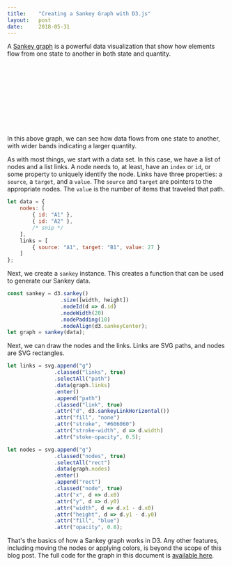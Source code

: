 ```yaml
---
title:    "Creating a Sankey Graph with D3.js"
layout:   post
date:     2018-05-31
---
```


A [Sankey graph](https://en.wikipedia.org/wiki/Sankey_diagram) is a powerful data visualization that show how elements flow from one state to another in both state and quantity.

<svg id="canvas"></svg>

<script src="https://unpkg.com/d3@5.4.0/dist/d3.min.js"></script>
<script src="https://unpkg.com/d3-sankey@0.7.1/build/d3-sankey.js"></script>
<script src="/assets/js/sankey1.js"></script>

In this above graph, we can see how data flows from one state to another, with wider bands indicating a larger quantity.

As with most things, we start with a data set. In this case, we have a list of nodes and a list links. A node needs to, at least, have an `index` or `id`, or some property to uniquely identify the node. Links have three properties: a `source`, a `target`, and a `value`. The `source` and `target` are pointers to the appropriate nodes. The `value` is the number of items that traveled that path.

```js
let data = {
    nodes: [
        { id: "A1" },
        { id: "A2" },
        /* snip */
    ],
    links = [
        { source: "A1", target: "B1", value: 27 }
    ]
};
```

Next, we create a `sankey` instance. This creates a function that can be used to generate our Sankey data.

```js
const sankey = d3.sankey()
                 .size([width, height])
                 .nodeId(d => d.id)
                 .nodeWidth(20)
                 .nodePadding(10)
                 .nodeAlign(d3.sankeyCenter);
let graph = sankey(data);
```

Next, we can draw the nodes and the links. Links are SVG paths, and nodes are SVG rectangles.

```js
let links = svg.append("g")
               .classed("links", true)
               .selectAll("path")
               .data(graph.links)
               .enter()
               .append("path")
               .classed("link", true)
               .attr("d", d3.sankeyLinkHorizontal())
               .attr("fill", "none")
               .attr("stroke", "#606060")
               .attr("stroke-width", d => d.width)
               .attr("stoke-opacity", 0.5);

let nodes = svg.append("g")
               .classed("nodes", true)
               .selectAll("rect")
               .data(graph.nodes)
               .enter()
               .append("rect")
               .classed("node", true)
               .attr("x", d => d.x0)
               .attr("y", d => d.y0)
               .attr("width", d => d.x1 - d.x0)
               .attr("height", d => d.y1 - d.y0)
               .attr("fill", "blue")
               .attr("opacity", 0.8);
```

That's the basics of how a Sankey graph works in D3. Any other features, including moving the nodes or applying colors, is beyond the scope of this blog post. The full code for the graph in this document is [available here](/assets/js/sankey1.js).

